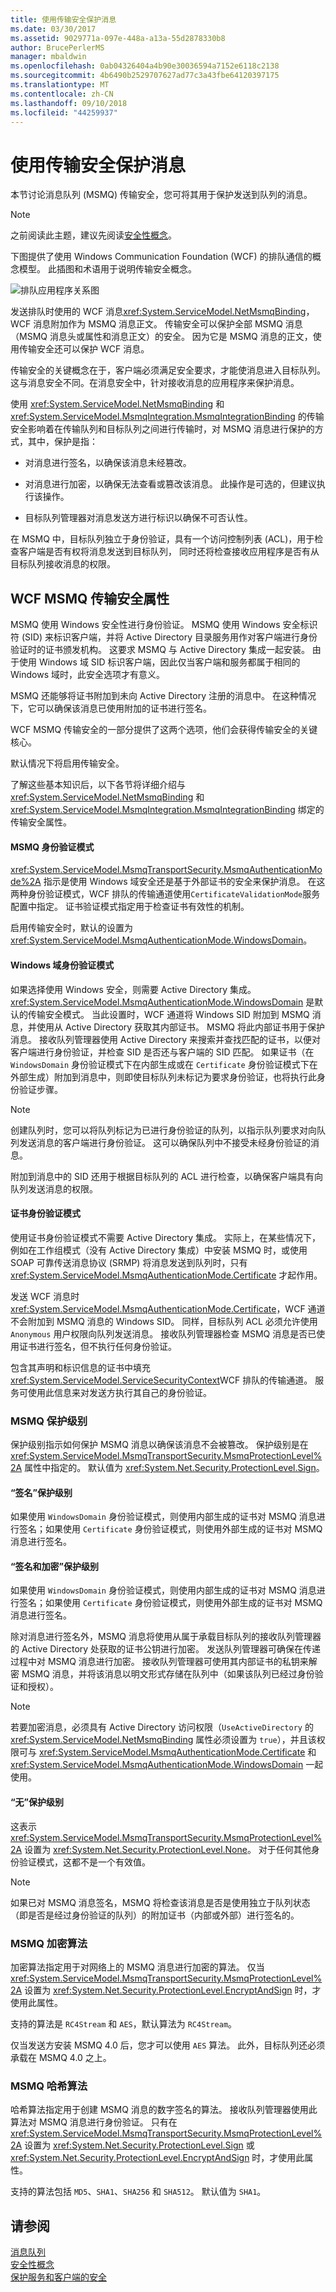 ```yaml
---
title: 使用传输安全保护消息
ms.date: 03/30/2017
ms.assetid: 9029771a-097e-448a-a13a-55d2878330b8
author: BrucePerlerMS
manager: mbaldwin
ms.openlocfilehash: 0ab04326404a4b90e30036594a7152e6118c2138
ms.sourcegitcommit: 4b6490b2529707627ad77c3a43fbe64120397175
ms.translationtype: MT
ms.contentlocale: zh-CN
ms.lasthandoff: 09/10/2018
ms.locfileid: "44259937"
---
```

# <a name="securing-messages-using-transport-security"></a>使用传输安全保护消息
本节讨论消息队列 (MSMQ) 传输安全，您可将其用于保护发送到队列的消息。  
  
> [!NOTE]
>  之前阅读此主题，建议先阅读[安全性概念](../../../../docs/framework/wcf/feature-details/security-concepts.md)。  
  
 下图提供了使用 Windows Communication Foundation (WCF) 的排队通信的概念模型。 此插图和术语用于说明传输安全概念。  
  
 ![排队应用程序关系图](../../../../docs/framework/wcf/feature-details/media/distributed-queue-figure.jpg "分布式队列图")  
  
 发送排队时使用的 WCF 消息<xref:System.ServiceModel.NetMsmqBinding>，WCF 消息附加作为 MSMQ 消息正文。 传输安全可以保护全部 MSMQ 消息（MSMQ 消息头或属性和消息正文）的安全。 因为它是 MSMQ 消息的正文，使用传输安全还可以保护 WCF 消息。  
  
 传输安全的关键概念在于，客户端必须满足安全要求，才能使消息进入目标队列。 这与消息安全不同。在消息安全中，针对接收消息的应用程序来保护消息。  
  
 使用 <xref:System.ServiceModel.NetMsmqBinding> 和 <xref:System.ServiceModel.MsmqIntegration.MsmqIntegrationBinding> 的传输安全影响着在传输队列和目标队列之间进行传输时，对 MSMQ 消息进行保护的方式，其中，保护是指：  
  
-   对消息进行签名，以确保该消息未经篡改。  
  
-   对消息进行加密，以确保无法查看或篡改该消息。 此操作是可选的，但建议执行该操作。  
  
-   目标队列管理器对消息发送方进行标识以确保不可否认性。  
  
 在 MSMQ 中，目标队列独立于身份验证，具有一个访问控制列表 (ACL)，用于检查客户端是否有权将消息发送到目标队列， 同时还将检查接收应用程序是否有从目标队列接收消息的权限。  
  
## <a name="wcf-msmq-transport-security-properties"></a>WCF MSMQ 传输安全属性  
 MSMQ 使用 Windows 安全性进行身份验证。 MSMQ 使用 Windows 安全标识符 (SID) 来标识客户端，并将 Active Directory 目录服务用作对客户端进行身份验证时的证书颁发机构。 这要求 MSMQ 与 Active Directory 集成一起安装。 由于使用 Windows 域 SID 标识客户端，因此仅当客户端和服务都属于相同的 Windows 域时，此安全选项才有意义。  
  
 MSMQ 还能够将证书附加到未向 Active Directory 注册的消息中。 在这种情况下，它可以确保该消息已使用附加的证书进行签名。  
  
 WCF MSMQ 传输安全的一部分提供了这两个选项，他们会获得传输安全的关键核心。  
  
 默认情况下将启用传输安全。  
  
 了解这些基本知识后，以下各节将详细介绍与 <xref:System.ServiceModel.NetMsmqBinding> 和 <xref:System.ServiceModel.MsmqIntegration.MsmqIntegrationBinding> 绑定的传输安全属性。  
  
#### <a name="msmq-authentication-mode"></a>MSMQ 身份验证模式  
 <xref:System.ServiceModel.MsmqTransportSecurity.MsmqAuthenticationMode%2A> 指示是使用 Windows 域安全还是基于外部证书的安全来保护消息。 在这两种身份验证模式，WCF 排队的传输通道使用`CertificateValidationMode`服务配置中指定。 证书验证模式指定用于检查证书有效性的机制。  
  
 启用传输安全时，默认的设置为 <xref:System.ServiceModel.MsmqAuthenticationMode.WindowsDomain>。  
  
#### <a name="windows-domain-authentication-mode"></a>Windows 域身份验证模式  
 如果选择使用 Windows 安全，则需要 Active Directory 集成。 <xref:System.ServiceModel.MsmqAuthenticationMode.WindowsDomain> 是默认的传输安全模式。 当此设置时，WCF 通道将 Windows SID 附加到 MSMQ 消息，并使用从 Active Directory 获取其内部证书。 MSMQ 将此内部证书用于保护消息。 接收队列管理器使用 Active Directory 来搜索并查找匹配的证书，以便对客户端进行身份验证，并检查 SID 是否还与客户端的 SID 匹配。 如果证书（在 `WindowsDomain` 身份验证模式下在内部生成或在 `Certificate` 身份验证模式下在外部生成）附加到消息中，则即使目标队列未标记为要求身份验证，也将执行此身份验证步骤。  
  
> [!NOTE]
>  创建队列时，您可以将队列标记为已进行身份验证的队列，以指示队列要求对向队列发送消息的客户端进行身份验证。 这可以确保队列中不接受未经身份验证的消息。  
  
 附加到消息中的 SID 还用于根据目标队列的 ACL 进行检查，以确保客户端具有向队列发送消息的权限。  
  
#### <a name="certificate-authentication-mode"></a>证书身份验证模式  
 使用证书身份验证模式不需要 Active Directory 集成。 实际上，在某些情况下，例如在工作组模式（没有 Active Directory 集成）中安装 MSMQ 时，或使用 SOAP 可靠传送消息协议 (SRMP) 将消息发送到队列时，只有 <xref:System.ServiceModel.MsmqAuthenticationMode.Certificate> 才起作用。  
  
 发送 WCF 消息时<xref:System.ServiceModel.MsmqAuthenticationMode.Certificate>，WCF 通道不会附加到 MSMQ 消息的 Windows SID。 同样，目标队列 ACL 必须允许使用 `Anonymous` 用户权限向队列发送消息。 接收队列管理器检查 MSMQ 消息是否已使用证书进行签名，但不执行任何身份验证。  
  
 包含其声明和标识信息的证书中填充<xref:System.ServiceModel.ServiceSecurityContext>WCF 排队的传输通道。 服务可使用此信息来对发送方执行其自己的身份验证。  
  
### <a name="msmq-protection-level"></a>MSMQ 保护级别  
 保护级别指示如何保护 MSMQ 消息以确保该消息不会被篡改。 保护级别是在 <xref:System.ServiceModel.MsmqTransportSecurity.MsmqProtectionLevel%2A> 属性中指定的。 默认值为 <xref:System.Net.Security.ProtectionLevel.Sign>。  
  
#### <a name="sign-protection-level"></a>“签名”保护级别  
 如果使用 `WindowsDomain` 身份验证模式，则使用内部生成的证书对 MSMQ 消息进行签名；如果使用 `Certificate` 身份验证模式，则使用外部生成的证书对 MSMQ 消息进行签名。  
  
#### <a name="sign-and-encrypt-protection-level"></a>“签名和加密”保护级别  
 如果使用 `WindowsDomain` 身份验证模式，则使用内部生成的证书对 MSMQ 消息进行签名；如果使用 `Certificate` 身份验证模式，则使用外部生成的证书对 MSMQ 消息进行签名。  
  
 除对消息进行签名外，MSMQ 消息将使用从属于承载目标队列的接收队列管理器的 Active Directory 处获取的证书公钥进行加密。 发送队列管理器可确保在传递过程中对 MSMQ 消息进行加密。 接收队列管理器可使用其内部证书的私钥来解密 MSMQ 消息，并将该消息以明文形式存储在队列中（如果该队列已经过身份验证和授权）。  
  
> [!NOTE]
>  若要加密消息，必须具有 Active Directory 访问权限（`UseActiveDirectory` 的 <xref:System.ServiceModel.NetMsmqBinding> 属性必须设置为 `true`），并且该权限可与 <xref:System.ServiceModel.MsmqAuthenticationMode.Certificate> 和 <xref:System.ServiceModel.MsmqAuthenticationMode.WindowsDomain> 一起使用。  
  
#### <a name="none-protection-level"></a>“无”保护级别  
 这表示 <xref:System.ServiceModel.MsmqTransportSecurity.MsmqProtectionLevel%2A> 设置为 <xref:System.Net.Security.ProtectionLevel.None>。 对于任何其他身份验证模式，这都不是一个有效值。  
  
> [!NOTE]
>  如果已对 MSMQ 消息签名，MSMQ 将检查该消息是否是使用独立于队列状态（即是否是经过身份验证的队列）的附加证书（内部或外部）进行签名的。  
  
### <a name="msmq-encryption-algorithm"></a>MSMQ 加密算法  
 加密算法指定用于对网络上的 MSMQ 消息进行加密的算法。 仅当 <xref:System.ServiceModel.MsmqTransportSecurity.MsmqProtectionLevel%2A> 设置为 <xref:System.Net.Security.ProtectionLevel.EncryptAndSign> 时，才使用此属性。  
  
 支持的算法是 `RC4Stream` 和 `AES`，默认算法为 `RC4Stream`。  
  
 仅当发送方安装 MSMQ 4.0 后，您才可以使用 `AES` 算法。 此外，目标队列还必须承载在 MSMQ 4.0 之上。  
  
### <a name="msmq-hash-algorithm"></a>MSMQ 哈希算法  
 哈希算法指定用于创建 MSMQ 消息的数字签名的算法。 接收队列管理器使用此算法对 MSMQ 消息进行身份验证。 只有在 <xref:System.ServiceModel.MsmqTransportSecurity.MsmqProtectionLevel%2A> 设置为 <xref:System.Net.Security.ProtectionLevel.Sign> 或 <xref:System.Net.Security.ProtectionLevel.EncryptAndSign> 时，才使用此属性。  
  
 支持的算法包括 `MD5`、`SHA1`、`SHA256` 和 `SHA512`。 默认值为 `SHA1`。  
  
## <a name="see-also"></a>请参阅  
 [消息队列](https://msdn.microsoft.com/library/ff917e87-05d5-478f-9430-0f560675ece1)  
 [安全性概念](../../../../docs/framework/wcf/feature-details/security-concepts.md)  
 [保护服务和客户端的安全](../../../../docs/framework/wcf/feature-details/securing-services-and-clients.md)
